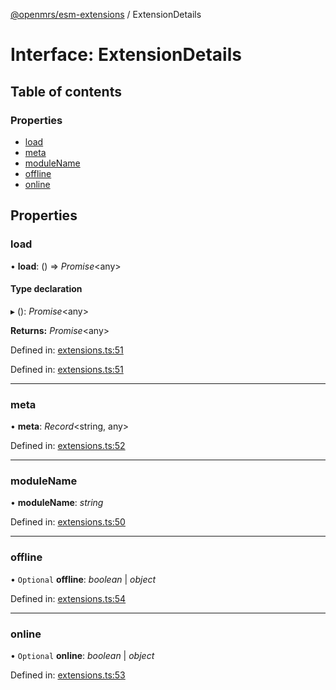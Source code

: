 [@openmrs/esm-extensions](../API.md) / ExtensionDetails

# Interface: ExtensionDetails

## Table of contents

### Properties

- [load](extensiondetails.md#load)
- [meta](extensiondetails.md#meta)
- [moduleName](extensiondetails.md#modulename)
- [offline](extensiondetails.md#offline)
- [online](extensiondetails.md#online)

## Properties

### load

• **load**: () => *Promise*<any\>

#### Type declaration

▸ (): *Promise*<any\>

**Returns:** *Promise*<any\>

Defined in: [extensions.ts:51](https://github.com/openmrs/openmrs-esm-core/blob/master/packages/framework/esm-extensions/src/extensions.ts#L51)

Defined in: [extensions.ts:51](https://github.com/openmrs/openmrs-esm-core/blob/master/packages/framework/esm-extensions/src/extensions.ts#L51)

___

### meta

• **meta**: *Record*<string, any\>

Defined in: [extensions.ts:52](https://github.com/openmrs/openmrs-esm-core/blob/master/packages/framework/esm-extensions/src/extensions.ts#L52)

___

### moduleName

• **moduleName**: *string*

Defined in: [extensions.ts:50](https://github.com/openmrs/openmrs-esm-core/blob/master/packages/framework/esm-extensions/src/extensions.ts#L50)

___

### offline

• `Optional` **offline**: *boolean* \| *object*

Defined in: [extensions.ts:54](https://github.com/openmrs/openmrs-esm-core/blob/master/packages/framework/esm-extensions/src/extensions.ts#L54)

___

### online

• `Optional` **online**: *boolean* \| *object*

Defined in: [extensions.ts:53](https://github.com/openmrs/openmrs-esm-core/blob/master/packages/framework/esm-extensions/src/extensions.ts#L53)
